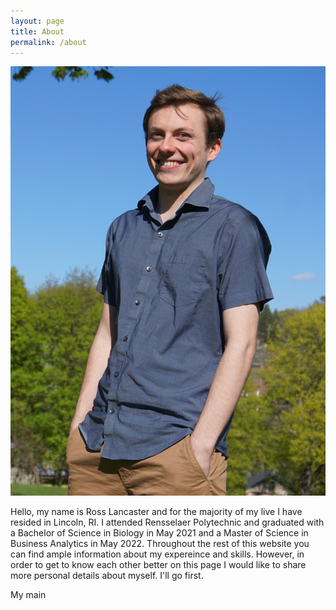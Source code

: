 ```yaml
---
layout: page
title: About
permalink: /about
---
```


![Picture of Me](/assets/grad.JPG)

Hello, my name is Ross Lancaster and for the majority of my live I have resided in Lincoln, RI.  I attended Rensselaer Polytechnic and graduated with a Bachelor of Science in Biology in May 2021 and a Master of Science in Business Analytics in May 2022. Throughout the rest of this website you can find ample information about my expereince and skills. However, in order to get to know each other better on this page I would like to share more personal details about myself. I'll go first. 

My main 
